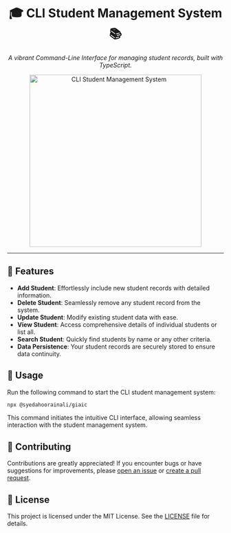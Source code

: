 
<div align="center">
  <h1>🎓 CLI Student Management System 📚</h1>
  <p><i>A vibrant Command-Line Interface for managing student records, built with TypeScript.</i></p>
  <img src="https://your-image-url-here" alt="CLI Student Management System" width="400">
</div>

---

## 🚀 Features

- **Add Student**: Effortlessly include new student records with detailed information.
- **Delete Student**: Seamlessly remove any student record from the system.
- **Update Student**: Modify existing student data with ease.
- **View Student**: Access comprehensive details of individual students or list all.
- **Search Student**: Quickly find students by name or any other criteria.
- **Data Persistence**: Your student records are securely stored to ensure data continuity.

## 🌟 Usage

Run the following command to start the CLI student management system:

```bash
npx @syedahoorainali/giaic
```

This command initiates the intuitive CLI interface, allowing seamless interaction with the student management system.

## 🤝 Contributing

Contributions are greatly appreciated! If you encounter bugs or have suggestions for improvements, please [open an issue](https://github.com/syeda-hoorain-ali/node-projects/tree/main/06-student-management-system/issues) or [create a pull request](https://github.com/syeda-hoorain-ali/node-projects/tree/main/06-student-management-system/pulls).

## 📝 License

This project is licensed under the MIT License. See the [LICENSE](LICENSE) file for details.
